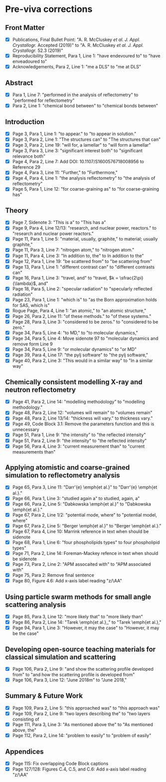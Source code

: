 # Pre-viva corrections

## Front Matter

- [x] Publications, Final Bullet Point: "A. R. McCluskey *et al.* *J. Appl. Crystallogr.* Accepted (2019)" to "A. R. McCluskey *et al.* *J. Appl. Crystallogr.* 52.3 (2019)"
- [x] Reproducibility Statement, Para 1, Line 1: "have endevoured to" to "have enveadoured to"
- [x] Acknowledgements, Para 2, Line 1: "me a DLS" to "me at DLS"

## Abstract 

- [x] Para 1, Line 7: "performed in the analysis of reflectometry" to "performed for reflectometry"
- [x] Para 2, Line 1: "chemical bond between" to "chemical bonds between"

## Introduction

- [x] Page 3, Para 1, Line 1: "to appear." to "to appear in solution."
- [x] Page 3, Para 2, Line 1: "The structures can" to "The structures that can"
- [x] Page 3, Para 2, Line 19: "will for, a lamellar" to "will form a lamellar"
- [x] Page 3, Para 3, Line 3: "significant interest both" to "significant relevance both"
- [x] Page 4, Para 2, Line 7: Add DOI: 10.1107/S1600576718008956 to Reference 29
- [x] Page 4, Para 3, Line 11: "Further," to "Furthermore,"
- [x] Page 4, Para 4, Line 1: "the analysis reflectometry" to "the analysis of reflectometry"
- [x] Page 5, Para 1, Line 12: "for coarse-graining as" to "for coarse-graining has"

## Theory 

- [x] Page 7, Sidenote 3: "This is a" to "This has a"
- [x] Page 9, Para 4, Line 12/13: "research, and nuclear power, reactors." to "research and nuclear power reactors."
- [x] Page 11, Para 1, Line 5: "material, usually, graphite," to material; usually graphite,"
- [x] Page 11, Para 3, Line 7: "nitrogen atom," to "nitrogen atom."
- [x] Page 11, Para 4, Line 3: "In addition to, the" to In addition to the"
- [x] Page 12, Para 1, Line 19: "be scattered from" to "be scattering from"
- [x] Page 13, Para 1, Line 1: "different contrast can" to "different contrasts can"
- [x] Page 16, Para 1, Line 3: "travel, and" to "travel, $k = \sfrac{2\pi}{\lambda}$, and"
- [x] Page 18, Para 5, Line 2: "specular radiation" to "specularly reflected radiation"
- [x] Page 23, Para 1, Line 1: "which is" to "as the Born approximation holds for SAS, which is"
- [x] Rogue Page, Para 4, Line 1: "an atomic," to "an atomic structure,"
- [x] Page 26, Para 2, Line 11: "of these methods." to "of these systems."
- [x] Page 28, Para 3, Line 3: "considered to be zeros." to "considered to be zero."
- [x] Page 34, Para 5, Line 4: "to MD," to "to molecular dynamics,"
- [x] Page 34, Para 5, Line 4: Move sidenote 97 to "molecular dynamics and remove form Line 9
- [x] Page 34, Para 5, Line 9: "or molecular dynamics" to "or MD"
- [x] Page 39, Para 4, Line 17: "the pylj software" to "the pylj software,"
- [x] Page 40, Para 2, Line 3: "This would in a similar way" to "In a similar way"

## Chemically consistent modelling X-ray and neutron reflectometry

- [x] Page 41, Para 2, Line 14: "modelling methodology" to "modelling methodology."
- [x] Page 48, Para 2, Line 12: "volumes will remain" to "volumes remain"
- [x] Page 48, Para 2, Line 13/14: "thickness will vary." to thickness vary."
- [x] Page 49, Code Block 3.1: Remove the parameters function and this is unnecessary
- [x] Page 51, Para 1, Line 9: "the intensity" to "the reflected intensity"
- [x] Page 51, Para 2, Line 9: "the intensity" to "the reflected intensity"
- [x] Page 56, Para 4, Line 3: "current measurement than" to "current measurements than"

## Applying atomistic and coarse-grained simulation to reflectometry analysis

- [x] Page 65, Para 3, Line 11: "Darr\'{e} \emph{et al.}" to "Darr\'{e} \emph{et al.}."
- [x] Page 66, Para 1, Line 3: "studied again a" to studied, again, a" 
- [x] Page 66, Para 2, Line 5: "Dabkowska \emph{et al.}" to "Dabkowska \emph{et al.}."
- [x] Page 67, Para 2, Line 1/2: "potential mode, where" to "potential model, where"
- [x] Page 67, Para 2, Line 5: "Berger \emph{et al.}" to "Berger \emph{et al.}."
- [x] Page 67, Para 4, Line 10: Marrink reference in text when should be sidenote
- [x] Page 68, Para 1, Line 6: "four phospholipids types" to four phospholipid types"
- [x] Page 71, Para 2, Line 14: Foreman-Mackey refence in text when should be sidenote
- [x] Page 73, Para 2, Line 2: "APM assocaited with" to "APM associated with"
- [x] Page 75, Para 2: Remove final sentence
- [x] Page 80, Figure 4.6: Add x-axis label reading "z/\AA"

## Using particle swarm methods for small angle scattering analysis 

- [x] Page 85, Para 3, Line 12: "more likely that" to "more likely than"
- [x] Page 86, Para 2, Line 14: "Tarek \emph{et al.},," to "Tarek \emph{et al.},"
- [x] Page 94, Para 1, Line 3: "However, it may the case" to "However, it may be the case"

## Developing open-source teaching materials for classical simulation and scattering

- [x] Page 106, Para 2, Line 9: "and show the scattering profile developed from" to "and how the scattering profile is developed from"
- [x] Page 106, Para 3, Line 12: "June 2018m" to "June 2018,"

## Summary & Future Work

- [x] Page 109, Para 2, Line 5: "this approached was" to "this approach was"
- [x] Page 109, Para 2, Line 9: "two layers describing the" to "two layers consisting of
- [x] Page 111, Para 3, Line 3: "As mentioned above the" to "As mentioned above, the"
- [x] Page 112, Para 2, Line 14: "problem to easily" to "problem of easily"

## Appendices

- [x] Page 115: Fix overlapping Code Block captions
- [x] Page 127/128: Figures C.4, C.5, and C.6: Add x-axis label reading "z/\AA"
